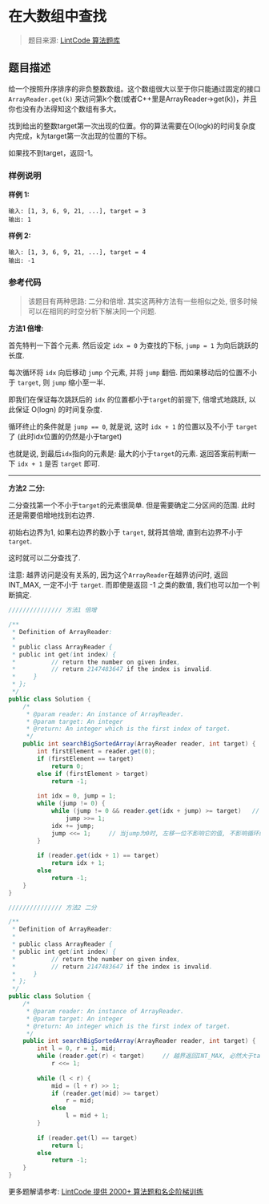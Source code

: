 # 在大数组中查找
 > 题目来源: [LintCode 算法题库](https://www.lintcode.com/problem/search-in-a-big-sorted-array/?utm_source=sc-github-wzz)
 ## 题目描述
 给一个按照升序排序的非负整数数组。这个数组很大以至于你只能通过固定的接口 `ArrayReader.get(k)` 来访问第k个数(或者C++里是ArrayReader->get(k))，并且你也没有办法得知这个数组有多大。

找到给出的整数target第一次出现的位置。你的算法需要在O(logk)的时间复杂度内完成，k为target第一次出现的位置的下标。

如果找不到target，返回-1。
 ### 样例说明
 **样例 1:**

```
输入: [1, 3, 6, 9, 21, ...], target = 3
输出: 1
```

**样例 2:**

```
输入: [1, 3, 6, 9, 21, ...], target = 4
输出: -1
```
 ### 参考代码
 > 该题目有两种思路: 二分和倍增. 其实这两种方法有一些相似之处, 很多时候可以在相同的时空分析下解决同一个问题.

**方法1 倍增:**

首先特判一下首个元素. 然后设定 `idx = 0` 为查找的下标, `jump = 1` 为向后跳跃的长度.

每次循环将 `idx` 向后移动 `jump` 个元素, 并将 `jump` 翻倍. 而如果移动后的位置不小于 `target`, 则 `jump` 缩小至一半.

即我们在保证每次跳跃后的 `idx` 的位置都小于`target`的前提下, 倍增式地跳跃, 以此保证 O(logn) 的时间复杂度.

循环终止的条件就是 `jump == 0`, 就是说, 这时 `idx + 1` 的位置以及不小于 `target` 了 (此时idx位置的仍然是小于target)

也就是说, 到最后`idx`指向的元素是: 最大的小于`target`的元素. 返回答案前判断一下 `idx + 1` 是否 `target` 即可.

---

**方法2 二分:**

二分查找第一个不小于`target`的元素很简单. 但是需要确定二分区间的范围. 此时还是需要倍增地找到右边界.

初始右边界为1, 如果右边界的数小于 `target`, 就将其倍增, 直到右边界不小于`target`.

这时就可以二分查找了.

注意: 越界访问是没有关系的, 因为这个`ArrayReader`在越界访问时, 返回 INT_MAX, 一定不小于 `target`. 而即使是返回 -1 之类的数值, 我们也可以加一个判断搞定.
```java
/////////////// 方法1 倍增

/**
 * Definition of ArrayReader:
 * 
 * public class ArrayReader {
 * public int get(int index) {
 *          // return the number on given index, 
 *          // return 2147483647 if the index is invalid.
 *     }
 * };
 */
public class Solution {
    /*
     * @param reader: An instance of ArrayReader.
     * @param target: An integer
     * @return: An integer which is the first index of target.
     */
    public int searchBigSortedArray(ArrayReader reader, int target) {
        int firstElement = reader.get(0);
        if (firstElement == target) 
            return 0;
        else if (firstElement > target)
            return -1;
        
        int idx = 0, jump = 1;
        while (jump != 0) {
            while (jump != 0 && reader.get(idx + jump) >= target)   // 越界时返回INT_MAX, 必然不小于target
                jump >>= 1;
            idx += jump;
            jump <<= 1;     // 当jump为0时, 左移一位不影响它的值, 不影响循环结束
        }
        
        if (reader.get(idx + 1) == target)
            return idx + 1;
        else
            return -1;
    }
}

/////////////// 方法2 二分

/**
 * Definition of ArrayReader:
 * 
 * public class ArrayReader {
 * public int get(int index) {
 *          // return the number on given index, 
 *          // return 2147483647 if the index is invalid.
 *     }
 * };
 */
public class Solution {
    /*
     * @param reader: An instance of ArrayReader.
     * @param target: An integer
     * @return: An integer which is the first index of target.
     */
    public int searchBigSortedArray(ArrayReader reader, int target) {
        int l = 0, r = 1, mid;
        while (reader.get(r) < target)     // 越界返回INT_MAX, 必然大于target, 所以没有关系
            r <<= 1;
        
        while (l < r) {
            mid = (l + r) >> 1;
            if (reader.get(mid) >= target)
                r = mid;
            else
                l = mid + 1;
        }
        
        if (reader.get(l) == target)
            return l;
        else
            return -1;
    }
}
```
 更多题解请参考: [LintCode 提供 2000+ 算法题和名企阶梯训练](https://www.lintcode.com/problem/?utm_source=sc-github-wzz)
